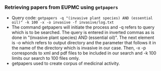 ### Retrieving papers from EUPMC using ` getpapers `
- Query code: ` getpapers -q "(invasive plant species) AND (essential oil)" -k 100 -x -o invasive -f invasive/log.txt `
- The command getpapers will initiate the process and -q refers to query which is to be searched. The query is entered in inverted commas as is done in "(invasive plant species) AND (essential oil)". The next element is -o which refers to output directory and the parameter that follows it in the name of the directory which is invasive in our case. Then, -x -p corresponds to xml and pdf files to be included in our search and -k 100 limits our search to 100 files omly.
- getpapers used to create corpus of medicinal activity.
